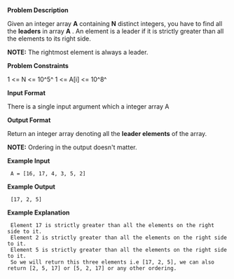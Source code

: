 **Problem Description**

Given an integer array **A** containing **N** distinct integers, you have to find all the **leaders** in array **A** . An element is a leader if it is strictly greater than all the elements to its right side.

**NOTE:** The rightmost element is always a leader.

**Problem Constraints**

1 <= N <= 10^5^
1 <= A[i] <= 10^8^

**Input Format**

There is a single input argument which a integer array A

**Output Format**

Return an integer array denoting all the **leader elements** of the array.

**NOTE:** Ordering in the output doesn't matter.

**Example Input**

```
 A = [16, 17, 4, 3, 5, 2]
```

**Example Output**

```
 [17, 2, 5]
```

**Example Explanation**

```
 Element 17 is strictly greater than all the elements on the right side to it.
 Element 2 is strictly greater than all the elements on the right side to it.
 Element 5 is strictly greater than all the elements on the right side to it.
 So we will return this three elements i.e [17, 2, 5], we can also return [2, 5, 17] or [5, 2, 17] or any other ordering.
```
